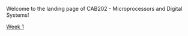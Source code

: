 Welcome to the landing page of CAB202 - Microprocessors and Digital Systems!

[Week 1](https://shambp.github.io/QUT-IT-Study-Guide/CAB202/week-1)